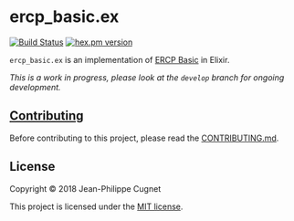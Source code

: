 # ercp_basic.ex

[![Build Status](https://travis-ci.com/ercp/ercp_basic.ex.svg?branch=develop)](https://travis-ci.com/ercp/ercp_basic.ex)
[![hex.pm version](http://img.shields.io/hexpm/v/ercp_basic.svg?style=flat)](https://hex.pm/packages/ercp_basic)

`ercp_basic.ex` is an implementation of [ERCP
Basic](https://github.com/ercp/specifications/blob/master/spec/ercp_basic.md) in
Elixir.

*This is a work in progress, please look at the `develop` branch for ongoing
development.*

## [Contributing](CONTRIBUTING.md)

Before contributing to this project, please read the
[CONTRIBUTING.md](CONTRIBUTING.md).

## License

Copyright © 2018 Jean-Philippe Cugnet

This project is licensed under the [MIT license](LICENSE).
